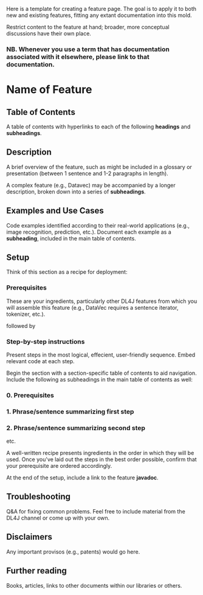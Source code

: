 Here is a template for creating a feature page. The goal is to apply it to both new and existing features, fitting any extant documentation into this mold.

Restrict content to the feature at hand; broader, more conceptual discussions have their own place.

### NB. Whenever you use a term that has documentation associated with it elsewhere, please link to that documentation.

# Name of Feature

## Table of Contents

A table of contents with hyperlinks to each of the following **headings** and **subheadings**.

## Description

A brief overview of the feature, such as might be included in a glossary or presentation (between 1 sentence and 1-2 paragraphs in length).

A complex feature (e.g., Datavec) may be accompanied by a longer description, broken down into a series of **subheadings**.

## Examples and Use Cases

Code examples identified according to their real-world applications (e.g., image recognition, prediction, etc.).
Document each example as a **subheading**, included in the main table of contents.

## Setup

Think of this section as a recipe for deployment:

### Prerequisites
   These are your ingredients, particularly other DL4J features from which you will assemble this feature (e.g., DataVec requires a sentence iterator, tokenizer, etc.).
   
followed by 

### Step-by-step instructions
   Present steps in the most logical, effecient, user-friendly sequence.
   Embed relevant code at each step.
   
Begin the section with a section-specific table of contents to aid navigation. Include the following as subheadings in the main table of contents as well:
### 0. Prerequisites
### 1. Phrase/sentence summarizing first step
### 2. Phrase/sentence summarizing second step
etc.

A well-written recipe presents ingredients in the order in which they will be used. Once you've laid out the steps in the best order possible, confirm that your prerequisite are ordered accordingly.

At the end of the setup, include a link to the feature **javadoc**.

## Troubleshooting

Q&A for fixing common problems. Feel free to include material from the DL4J channel or come up with your own.

## Disclaimers

Any important provisos (e.g., patents) would go here.

## Further reading

Books, articles, links to other documents within our libraries or others.






